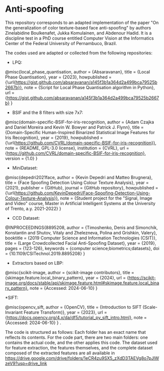 # Anti-spoofing
This repository corresponds to an adapted implementation of the paper "On the generalization of color texture-based face anti-spoofing" by authors Zinelabidine Boulkenafet, Jukka Komulainen, and Abdenour Hadid. It is a discipline test in a PhD course entitled Computer Vision at the Informatics Center of the Federal University of Pernambuco, Brazil.

The codes used are adapted or collected from the following repositories:

* LPQ:


@misc{local_phase_quantisation,
  author = {Absaravanan},
  title = {Local Phase Quantisation},
  year = {2023},
  howpublished = {\url{https://gist.github.com/absaravanan/a145f3b1a364d2a499bca79525b2667b}},
  note = {Script for Local Phase Quantisation algorithm in Python},
  url = {https://gist.github.com/absaravanan/a145f3b1a364d2a499bca79525b2667b}
}

* BSIF and the 8 filters with size 7x7:

@misc{domain-specific-BSIF-for-iris-recognition,
  author = {Adam Czajka and Daniel Moreira and Kevin W. Bowyer and Patrick J. Flynn},
  title = {Domain-Specific Human-Inspired Binarized Statistical Image Features for Iris Recognition},
  year = {2019},
  howpublished = {\url{https://github.com/CVRL/domain-specific-BSIF-for-iris-recognition}},
  note = {README, GPL-3.0 license},
  institution = {CVRL},
  url = {https://github.com/CVRL/domain-specific-BSIF-for-iris-recognition},
  version = {1.0}
}
* MiniDataset:


@misc{depedri2021face,
  author = {Kevin Depedri and Matteo Brugnera},
  title = {Face Spoofing Detection Using Colour Texture Analysis},
  year = {2021},
  publisher = {GitHub},
  journal = {GitHub repository},
  howpublished = {\url{https://github.com/KevinDepedri/Face-Spoofing-Detection-Using-Colour-Texture-Analysis}},
  note = {Student project for the "Signal, Image and Video" course, Master in Artificial Intelligent Systems at the University of Trento, a.y. 2021-2022}
}

* CCD Dataset:

@INPROCEEDINGS{8895208,
  author = {Timoshenko, Denis and Simonchik, Konstantin and Shutov, Vitaly and Zhelezneva, Polina and Grishkin, Valery},
  booktitle = {2019 Computer Science and Information Technologies (CSIT)},
  title = {Large Crowdcollected Facial Anti-Spoofing Dataset},
  year = {2019},
  pages = {123-126},
  keywords = {computer science;biometrics;datasets},
  doi = {10.1109/CSITechnol.2019.8895208}
}

* Extractors based on LBP:

@misc{scikit-image,
  author = {scikit-image contributors},
  title = {skimage.feature.local_binary_pattern},
  year = {2024},
  url = {https://scikit-image.org/docs/stable/api/skimage.feature.html#skimage.feature.local_binary_pattern},
  note = {Accessed: 2024-06-10}
}

*SIFT:


@misc{opencv_sift,
  author = {OpenCV},
  title = {Introduction to SIFT (Scale-Invariant Feature Transform)},
  year = {2023},
  url = {https://docs.opencv.org/4.x/da/df5/tutorial_py_sift_intro.html},
  note = {Accessed: 2024-06-10}
}
.



The code is structured as follows: Each folder has an exact name that reflects its contents. For the code part, there are two main folders: one contains the actual code, and the other applies this code.
The dataset used for feature extraction, the features themselves, and the complete dataset composed of the extracted features are all available in https://drive.google.com/drive/folders/1eCR4zu9SX5_zXdD3TAEVg8o7pJlWzeV9?usp=drive_link
